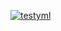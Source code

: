 [![testyml](https://github.com/aiboboxx/dailyjob/actions/workflows/test.yml/badge.svg)](https://github.com/aiboboxx/dailyjob/actions/workflows/test.yml)